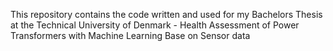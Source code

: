 This repository contains the code written and used for my Bachelors Thesis at the Technical University of Denmark - Health Assessment of Power Transformers with Machine Learning Base on Sensor data

